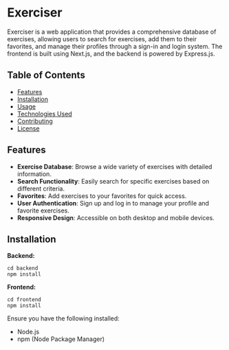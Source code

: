 # Exerciser

Exerciser is a web application that provides a comprehensive database of exercises, allowing users to search for exercises, add them to their favorites, and manage their profiles through a sign-in and login system. The frontend is built using Next.js, and the backend is powered by Express.js.

## Table of Contents
- [Features](#features)
- [Installation](#installation)
- [Usage](#usage)
- [Technologies Used](#technologies-used)
- [Contributing](#contributing)
- [License](#license)

## Features

- **Exercise Database**: Browse a wide variety of exercises with detailed information.
- **Search Functionality**: Easily search for specific exercises based on different criteria.
- **Favorites**: Add exercises to your favorites for quick access.
- **User Authentication**: Sign up and log in to manage your profile and favorite exercises.
- **Responsive Design**: Accessible on both desktop and mobile devices.

## Installation

**Backend:**
```
cd backend
npm install
```

**Frontend:**
```
cd frontend
npm install
```

Ensure you have the following installed:

- Node.js
- npm (Node Package Manager)
